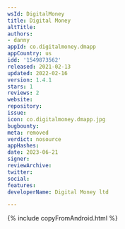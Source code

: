 ```yaml
---
wsId: DigitalMoney
title: Digital Money
altTitle: 
authors:
- danny
appId: co.digitalmoney.dmapp
appCountry: us
idd: '1549873562'
released: 2021-02-13
updated: 2022-02-16
version: 1.4.1
stars: 1
reviews: 2
website: 
repository: 
issue: 
icon: co.digitalmoney.dmapp.jpg
bugbounty: 
meta: removed
verdict: nosource
appHashes: 
date: 2023-06-21
signer: 
reviewArchive: 
twitter: 
social: 
features: 
developerName: Digital Money ltd

---
```


{% include copyFromAndroid.html %}